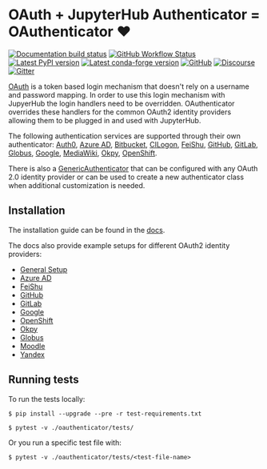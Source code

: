 # OAuth + JupyterHub Authenticator = OAuthenticator :heart:

[![Documentation build status](https://img.shields.io/readthedocs/oauthenticator?logo=read-the-docs)](https://oauthenticator.readthedocs.org/en/latest)
[![GitHub Workflow Status](https://img.shields.io/github/workflow/status/jupyterhub/oauthenticator/Tests?logo=github)](https://github.com/jupyterhub/oauthenticator/actions)
[![Latest PyPI version](https://img.shields.io/pypi/v/oauthenticator?logo=pypi)](https://pypi.python.org/pypi/oauthenticator)
[![Latest conda-forge version](https://img.shields.io/conda/vn/conda-forge/oauthenticator?logo=conda-forge)](https://anaconda.org/conda-forge/oauthenticator)
[![GitHub](https://img.shields.io/badge/issue_tracking-github-blue?logo=github)](https://github.com/jupyterhub/oauthenticator/issues)
[![Discourse](https://img.shields.io/badge/help_forum-discourse-blue?logo=discourse)](https://discourse.jupyter.org/c/jupyterhub)
[![Gitter](https://img.shields.io/badge/social_chat-gitter-blue?logo=gitter)](https://gitter.im/jupyterhub/jupyterhub)

[OAuth](https://en.wikipedia.org/wiki/OAuth) is a token based login mechanism that doesn't rely on a username and password mapping.
In order to use this login mechanism with JupyerHub the login handlers need to be overridden.
OAuthenticator overrides these handlers for the common OAuth2 identity providers allowing them to be
plugged in and used with JupyterHub.

The following authentication services are supported through their own authenticator: [Auth0](oauthenticator/auth0.py),
[Azure AD](oauthenticator/azuread.py), [Bitbucket](oauthenticator/bitbucket.py), [CILogon](oauthenticator/cilogon.py), [FeiShu](oauthenticator/feishu.py),
[GitHub](oauthenticator/github.py), [GitLab](oauthenticator/gitlab.py), [Globus](oauthenticator/globus.py),
[Google](oauthenticator/google.py), [MediaWiki](oauthenticator/mediawiki.py), [Okpy](oauthenticator/okpy.py),
[OpenShift](oauthenticator/openshift.py).

There is also a [GenericAuthenticator](oauthenticator/generic.py)
that can be configured with any OAuth 2.0 identity provider or can be used
to create a new authenticator class when additional customization is needed.

## Installation
The installation guide can be found in the [docs](https://oauthenticator.readthedocs.io/en/latest/getting-started.html#installation).

The docs also provide example setups for different OAuth2 identity providers:

* [General Setup](https://oauthenticator.readthedocs.io/en/latest/getting-started.html#general-setup)
* [Azure AD](https://oauthenticator.readthedocs.io/en/latest/getting-started.html#azure-ad-setup)
* [FeiShu](https://oauthenticator.readthedocs.io/en/latest/getting-started.html#feishu-setup)
* [GitHub](https://oauthenticator.readthedocs.io/en/latest/getting-started.html#github-setup)
* [GitLab](https://oauthenticator.readthedocs.io/en/latest/getting-started.html#gitlab-setup)
* [Google](https://oauthenticator.readthedocs.io/en/latest/getting-started.html#google-setup)
* [OpenShift](https://oauthenticator.readthedocs.io/en/latest/getting-started.html#openshift-setup)
* [Okpy](https://oauthenticator.readthedocs.io/en/latest/getting-started.html#okpyauthenticator)
* [Globus](https://oauthenticator.readthedocs.io/en/latest/getting-started.html#globus-setup)
* [Moodle](https://oauthenticator.readthedocs.io/en/latest/getting-started.html#moodle-setup)
* [Yandex](https://oauthenticator.readthedocs.io/en/latest/getting-started.html#yandex-setup)

## Running tests
To run the tests locally:

```
$ pip install --upgrade --pre -r test-requirements.txt
```

```
$ pytest -v ./oauthenticator/tests/
```
Or you run a specific test file with:

```
$ pytest -v ./oauthenticator/tests/<test-file-name>
```
